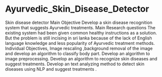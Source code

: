 # Ayurvedic_Skin_Disease_Detector
Skin disease detector Main Objective Develop a skin disease recognition system that suggests Ayurvedic treatments. Main Research questions The existing system had been given common healthy instructions as a solution. But the problem is still incising in sri lanka because of the lack of English language knowledge and less popularity of Ayurvedic treatment methods. Individual Objectives, Image rescaling ,background removal of the image and develop an algorithm to classify body part. Develop an algorithm to image preprocessing. Develop an algorithm to recognize skin diseases and suggest treatments. Develop an text analyzing method to detect skin diseases using NLP and suggest treatments .
